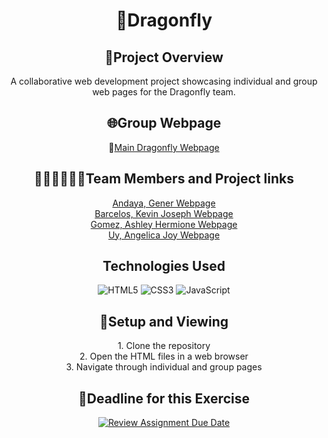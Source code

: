 <div align="center">

# 🚀Dragonfly

## 📝Project Overview
A collaborative web development project showcasing individual and group web pages for the Dragonfly team.


## 🌐Group Webpage
📌[Main Dragonfly Webpage](https://pupt-dragonfly.netlify.app/)

## 👨🏻‍💻👩🏻‍💻Team Members and Project links
[Andaya, Gener Webpage](https://pupt-dragonfly.netlify.app/andaya_gener/)\
[Barcelos, Kevin Joseph Webpage](https://pupt-dragonfly.netlify.app/barcelos_kevinjoseph/)\
[Gomez, Ashley Hermione Webpage](https://pupt-dragonfly.netlify.app/gomez_ashleyhermione/)\
[Uy, Angelica Joy Webpage](https://pupt-dragonfly.netlify.app/uy_angelicajoy/)


## Technologies Used
![HTML5](https://img.shields.io/badge/html5-%23E34F26.svg?style=flat&logo=html5&logoColor=white)
![CSS3](https://img.shields.io/badge/css3-%231572B6.svg?style=flat&logo=css3&logoColor=white)
![JavaScript](https://img.shields.io/badge/javascript-%23323330.svg?style=flat&logo=javascript&logoColor=%23F7DF1E)


## 👀Setup and Viewing
<p align="center">
1. Clone the repository <br>
2. Open the HTML files in a web browser <br>
3. Navigate through individual and group pages
</p>

## 📌Deadline for this Exercise

[![Review Assignment Due Date](https://classroom.github.com/assets/deadline-readme-button-22041afd0340ce965d47ae6ef1cefeee28c7c493a6346c4f15d667ab976d596c.svg)](https://classroom.github.com/a/kBVDgxY1)

</div>
